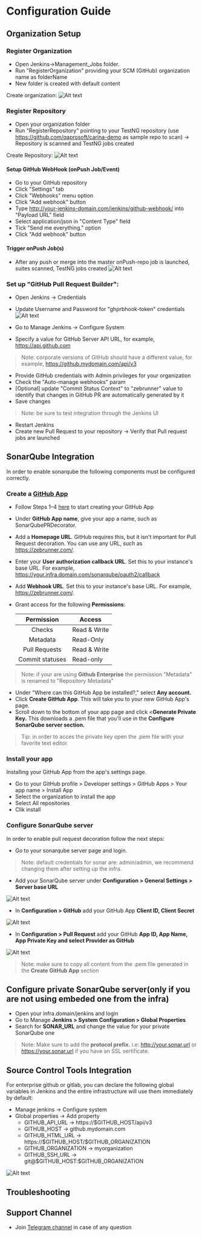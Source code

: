 # Configuration Guide
   
## Organization Setup        
### Register Organization
   
  * Open Jenkins->Management_Jobs folder.
  * Run "RegisterOrganization" providing your SCM (GitHub) organization name as folderName
  * New folder is created with default content   
 
 Create organization: 
 ![Alt text](https://github.com/qaprosoft/qps-infra/blob/develop/docs/img/Organization.png?raw=true "Organization")

### Register Repository
   * Open your organization folder
   * Run "RegisterRepository" pointing to your TestNG repository (use https://github.com/qaprosoft/carina-demo as sample repo to scan)
   -> Repository is scanned and TestNG jobs created
     
Create Repository:
 ![Alt text](https://github.com/qaprosoft/qps-infra/blob/develop/docs/img/Repository.png?raw=true "Repository")       

#### Setup GitHub WebHook (onPush Job/Event)
   * Go to your GitHub repository
   * Click "Settings" tab
   * Click "Webhooks" menu option
   * Click "Add webhook" button
   * Type http://your-jenkins-domain.com/jenkins/github-webhook/ into "Payload URL" field
   * Select application/json in "Content Type" field
   * Tick "Send me everything." option
   * Click "Add webhook" button
   
#### Trigger onPush Job(s)
   *  After any push or merge into the master onPush-repo job is launched, suites scanned, TestNG jobs created
   ![Alt text](https://github.com/qaprosoft/qps-infra/blob/master/docs/img/PushJobs.png?raw=true "PushJobs")

### Set up "GitHub Pull Request Builder":
   * Open Jenkins -> Credentials
   * Update Username and Password for "ghprbhook-token" credentials
   ![Alt text](https://github.com/qaprosoft/qps-infra/blob/master/docs/img/Credentials.png?raw=true "Credentials") 

  *  Go to Manage Jenkins -> Configure System
  *  Specify a value for GitHub Server API URL, for example, https://api.github.com
  > Note: corporate versions of GitHub should have a different value, for example, https://github.mydomain.com/api/v3
  *  Provide GitHub credentials with Admin privileges for your organization
  *  Check the "Auto-manage webhooks" param
  * [Optional] update "Commit Status Context" to "zebrunner" value to identify that changes in GitHub PR are automatically generated by it
  *  Save changes
  > Note: be sure to test integration through the Jenkins UI
  * Restart Jenkins
  *  Create new Pull Request to your repository -> Verify that Pull request jobs are launched

## SonarQube Integration

In order to enable sonarqube the following components must be configured correctly.
   
### Create a [GitHub App](https://developer.github.com/apps/about-apps/)

   * Follow Steps 1–4 [here](https://developer.github.com/apps/building-github-apps/creating-a-github-app/) to start creating your GitHub App
   * Under **GitHub App name**, give your app a name, such as SonarQubePRDecorator.
   * Add a **Homepage URL**. GitHub requires this, but it isn't important for Pull Request decoration. You can use any URL, such as https://zebrunner.com/.
   * Enter your **User authorization callback URL**. Set this to your instance's base URL. For example, https://your.infra.domain.com/sonarqube/oauth2/callback
   * Add **Webhook URL**. Set this to your instance's base URL. For example, https://zebrunner.com/.
   * Grant access for the following **Permissions**:
   
      |Permission                | Access        |
      |:------------------------:|---------------|
      |      Checks              | Read & Write  |	
      |      Metadata            | Read-Only     | 
      |      Pull Requests       | Read & Write  |
      |      Commit statuses     | Read-only     |
   > Note: if your are using **Github Enterprise** the permission "Metadata" is renamed to "Repository Metadata"

   * Under "Where can this GitHub App be installed?," select **Any account.**
   * Click <b>Create GitHub App</b>. This will take you to your new GitHub App's page.
   * Scroll down to the bottom of your app page and click <**Generate Private Key.** This downloads a .pem file that you'll use in the **Configure SonarQube server section.**
   > Tip: in order to acces the private key open the .pem file with your favorite text editor.
  
### Install your app
Installing your GitHub App from the app's settings page.

   * Go to your GitHub profile > Developer settings > GitHub Apps > Your app name > Install App
   * Select the organization to install the app
   * Select All repositories
   * Clik install

  
### Configure SonarQube server
In order to enable pull request decoration follow the next steps:

   * Go to your sonarqube server page and login.
   > Note: default credentials for sonar are: admin/admin, we recommend changing them after setting up the infra.
   
   * Add your SonarQube server under **Configuration > General Settings > Server base URL**
   
   ![Alt text](https://github.com/qaprosoft/qps-infra/blob/develop/docs/img/SonarBaseUrlConfig.png?raw=true "SonarBaseUrlConfig")
   
   * In **Configuration > GitHub** add your GitHub App **Client ID, Client Secret**
   
   ![Alt text](https://github.com/qaprosoft/qps-infra/blob/develop/docs/img/SonarGitHubConfig.png?raw=true "SonarGitHubConfig")
   
   * In **Configuration > Pull Request** add your GitHub **App ID, App Name, App Private Key and select Provider as GitHub**
   
   ![Alt text](https://github.com/qaprosoft/qps-infra/blob/develop/docs/img/SonarPullRequestConfig.png?raw=true "SonarPullRequestConfig")
   
   > Note: make sure to copy all content from the .pem file generated in the **Create GitHub App** section
   
## Configure private SonarQube server(only if you are not using embeded one from the infra)

   * Open your infra.domain/jenkins and login
   * Go to Manage **Jenkins > System Configuration > Global Properties**
   * Search for **SONAR_URL** and change the value for your private SonarQube one
   
   > Note: Make sure to add the **protocol prefix.** i.e: http://your.sonar.url or https://your.sonar.url if you have an SSL sertificate.
   
## Source Control Tools Integration
  For enterprise github or gitlab, you can declare the following global variables in Jenkins and the entire infrastructure will use them immediately by default:
 <ul>
   <li>  Manage jenkins -> Configure system 
   <li>  Global properties -> Add property 
       <ul>
       <li type="circle"> GITHUB_API_URL -> https://$GITHUB_HOST/api/v3 
       <li type="circle"> GITHUB_HOST -> github.mydomain.com 
       <li type="circle"> GITHUB_HTML_URL -> https://$GITHUB_HOST/$GITHUB_ORGANIZATION 
       <li type="circle"> GITHUB_ORGANIZATION -> myorganization 
       <li type="circle"> GITHUB_SSH_URL -> git@$GITHUB_HOST:$GITHUB_ORGANIZATION 
       </ul>   
 </ul>
 
![Alt text](https://github.com/qaprosoft/qps-infra/blob/master/docs/img/Enterprise.png?raw=true "Enterprise") 

## Troubleshooting

## Support Channel

  * Join [Telegram channel](https://t.me/zebrunner) in case of any question
